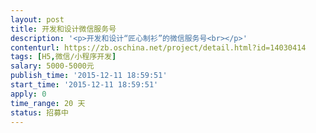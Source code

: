 ```yaml
---                
layout: post       
title: 开发和设计微信服务号           
description: '<p>开发和设计“匠心制衫”的微信服务号<br></p>'     
contenturl: https://zb.oschina.net/project/detail.html?id=14030414      
tags: [H5,微信/小程序开发]            
salary: 5000-5000元          
publish_time: '2015-12-11 18:59:51'         
start_time: '2015-12-11 18:59:51'           
apply: 0                   
time_range: 20 天              
status: 招募中                  
---                 
```

